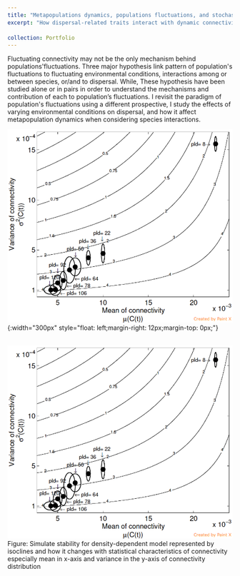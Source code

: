 ```yaml
---
title: "Metapopulations dynamics, populations fluctuations, and stochastic dispersal"
excerpt: "How dispersal-related traits interact with dynamic connectivity to affect metapopulation growth and stability?"

collection: Portfolio
---
```


Fluctuating connectivity may not be the only mechanism behind populations'fluctuations. 
Three major hypothesis link pattern of population's fluctuations to fluctuating environmental conditions, 
interactions among or between species, or/and to dispersal. While, These hypothesis have been studied alone or in pairs in order to understand the mechanisms and contribution of each to population’s fluctuations. I revisit the paradigm of population's fluctuations using a different prospective, I study the effects of varying environmental conditions on dispersal, and how it affect metapopulation dynamics when considering species interactions. 


![](/images/Pic1.png){:width="300px"
style="float: left;margin-right: 12px;margin-top: 0px;"}





<br/><img src='/images/Pic1.png'>
Figure: Simulate stability for density-dependent model represented by isoclines and how it changes with statistical characteristics of connectivity especially mean in x-axis and variance in the y-axis of connectivity distribution
